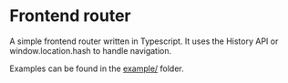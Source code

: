# Frontend router

A simple frontend router written in Typescript. It uses the History API or window.location.hash to handle navigation.

Examples can be found in the [example/](example/) folder.
